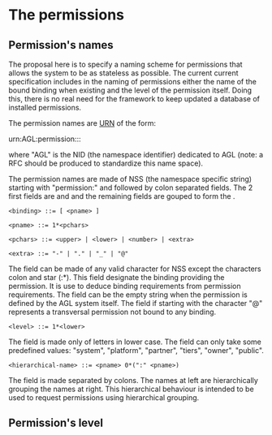 The permissions
===============


Permission's names
------------------

The proposal here is to specify a naming scheme for permissions
that allows the system to be as stateless as possible. The current
current specification includes in the naming of permissions either
the name of the bound binding when existing and the level of the
permission itself. Doing this, there is no real need for the
framework to keep updated a database of installed permissions.

The permission names are [URN][URN] of the form:

  urn:AGL:permission:<binding>:<level>:<hierarchical-name>

where "AGL" is the NID (the namespace identifier) dedicated to
AGL (note: a RFC should be produced to standardize this name space).

The permission names are made of NSS (the namespace specific string)
starting with "permission:" and followed by colon separated
fields. The 2 first fields are <binding> and <level> and the remaining
fields are gouped to form the <hierarchical-name>.

	<binding> ::= [ <pname> ]
	
	<pname> ::= 1*<pchars>
	
	<pchars> ::= <upper> | <lower> | <number> | <extra>
	
	<extra> ::= "-" | "." | "_" | "@"

The field <binding> can be made of any valid character for NSS except
the characters colon and star (:*). This field designate the binding
providing the permission. It is use to deduce binding requirements
from permission requirements. The field <binding> can be the empty
string when the permission is defined by the AGL system itself.
The field <binding> if starting with the character "@" represents
a transversal permission not bound to any binding.

	<level> ::= 1*<lower>

The field <level> is made only of letters in lower case.
The field <level> can only take some predefined values:
"system", "platform", "partner", "tiers", "owner", "public".

	<hierarchical-name> ::= <pname> 0*(":" <pname>)

The field <hierarchical-name> is made <pname> separated by
colons. The names at left are hierarchically grouping the
names at right. This hierarchical behaviour is intended to
be used to request permissions using hierarchical grouping.

Permission's level
------------------


[URN]: https://tools.ietf.org/rfc/rfc2141.txt "RFC 2141: URN Syntax"

